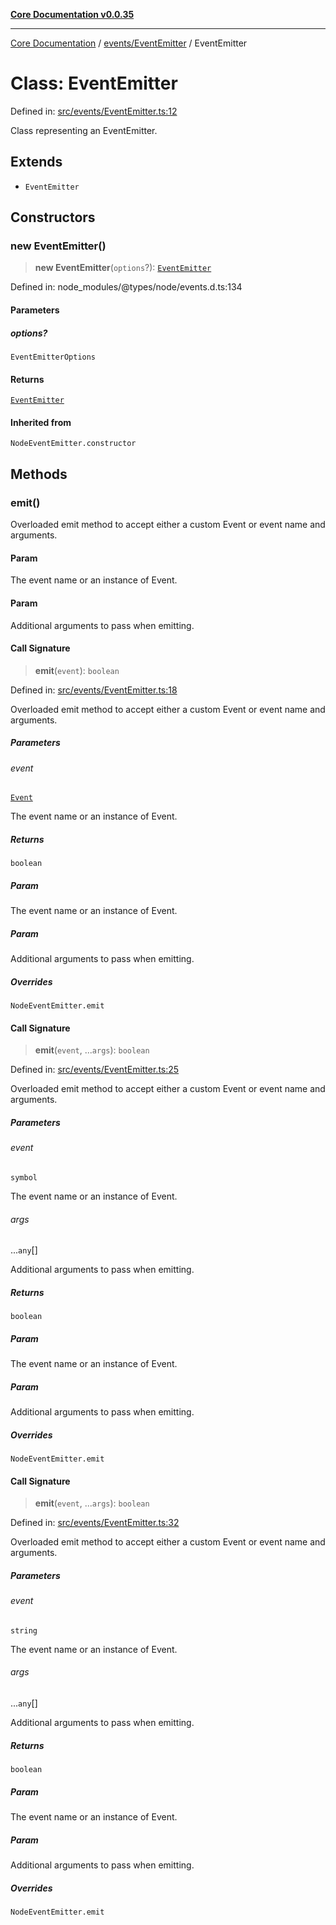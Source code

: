 [**Core Documentation v0.0.35**](../../../README.md)

***

[Core Documentation](../../../modules.md) / [events/EventEmitter](../README.md) / EventEmitter

# Class: EventEmitter

Defined in: [src/events/EventEmitter.ts:12](https://github.com/stonemjs/core/blob/83759020101bdf94fc7c7a0d8609e63689d57c0f/src/events/EventEmitter.ts#L12)

Class representing an EventEmitter.

## Extends

- `EventEmitter`

## Constructors

### new EventEmitter()

> **new EventEmitter**(`options`?): [`EventEmitter`](EventEmitter.md)

Defined in: node\_modules/@types/node/events.d.ts:134

#### Parameters

##### options?

`EventEmitterOptions`

#### Returns

[`EventEmitter`](EventEmitter.md)

#### Inherited from

`NodeEventEmitter.constructor`

## Methods

### emit()

Overloaded emit method to accept either a custom Event or event name and arguments.

#### Param

The event name or an instance of Event.

#### Param

Additional arguments to pass when emitting.

#### Call Signature

> **emit**(`event`): `boolean`

Defined in: [src/events/EventEmitter.ts:18](https://github.com/stonemjs/core/blob/83759020101bdf94fc7c7a0d8609e63689d57c0f/src/events/EventEmitter.ts#L18)

Overloaded emit method to accept either a custom Event or event name and arguments.

##### Parameters

###### event

[`Event`](../../Event/classes/Event.md)

The event name or an instance of Event.

##### Returns

`boolean`

##### Param

The event name or an instance of Event.

##### Param

Additional arguments to pass when emitting.

##### Overrides

`NodeEventEmitter.emit`

#### Call Signature

> **emit**(`event`, ...`args`): `boolean`

Defined in: [src/events/EventEmitter.ts:25](https://github.com/stonemjs/core/blob/83759020101bdf94fc7c7a0d8609e63689d57c0f/src/events/EventEmitter.ts#L25)

Overloaded emit method to accept either a custom Event or event name and arguments.

##### Parameters

###### event

`symbol`

The event name or an instance of Event.

###### args

...`any`[]

Additional arguments to pass when emitting.

##### Returns

`boolean`

##### Param

The event name or an instance of Event.

##### Param

Additional arguments to pass when emitting.

##### Overrides

`NodeEventEmitter.emit`

#### Call Signature

> **emit**(`event`, ...`args`): `boolean`

Defined in: [src/events/EventEmitter.ts:32](https://github.com/stonemjs/core/blob/83759020101bdf94fc7c7a0d8609e63689d57c0f/src/events/EventEmitter.ts#L32)

Overloaded emit method to accept either a custom Event or event name and arguments.

##### Parameters

###### event

`string`

The event name or an instance of Event.

###### args

...`any`[]

Additional arguments to pass when emitting.

##### Returns

`boolean`

##### Param

The event name or an instance of Event.

##### Param

Additional arguments to pass when emitting.

##### Overrides

`NodeEventEmitter.emit`
